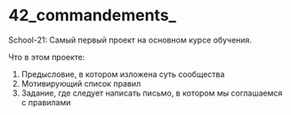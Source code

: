 # 42_commandements_

School-21:
Самый первый проект на основном курсе обучения.

Что в этом проекте: 
1.  Предысловие, в котором изложена суть сообщества
2.  Мотивирующий список правил
3.  Задание, где следует написать письмо, в котором мы соглашаемся с правилами

